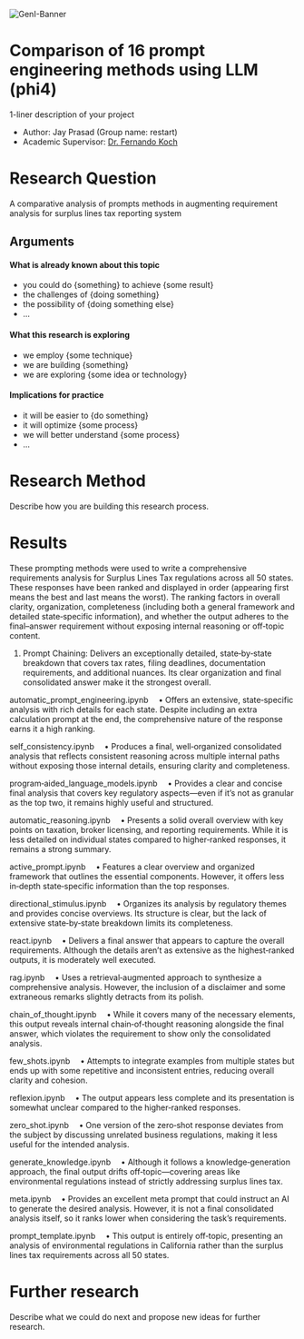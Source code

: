 ![GenI-Banner](https://github.com/genilab-fau/genial-fau.github.io/blob/8f1a2d3523f879e1082918c7bba19553cb6e7212/images/geni-lab-banner.png?raw=true)

# Comparison of 16 prompt engineering methods using LLM (phi4)
1-liner description of your project

<!-- WHEN APPLICABLE, REMOVE THE COMMENT MARK AND COMPLETE
This is a response to the Assignment part of the COURSE.
-->

* Author: Jay Prasad (Group name: restart)
* Academic Supervisor: [Dr. Fernando Koch](http://www.fernandokoch.me)

  
# Research Question 

A comparative analysis of prompts methods in augmenting requirement analysis for surplus lines tax reporting system


## Arguments

#### What is already known about this topic

* you could do {something} to achieve {some result}
* the challenges of {doing something}
* the possibility of {doing something else}
* ...

#### What this research is exploring

<!-- Free-format; use the topics that are applicable to your exploration  -->

* we employ {some technique}
* we are building {something}
* we are exploring {some idea or technology}

#### Implications for practice

<!-- Free-format; use the topics that are applicable to your exploration  -->

* it will be easier to {do something}
* it will optimize {some process}
* we will better understand {some process}
* ...

# Research Method

Describe how you are building this research process.

<!-- WHEN APPLICABLE AND AVAILABLE -->

# Results

These prompting methods were used to write a comprehensive requirements analysis for Surplus Lines Tax regulations across all 50 states. These responses have been ranked and displayed in order (appearing first means the best and last means the worst). The ranking factors in overall clarity, organization, completeness (including both a general framework and detailed state‐specific information), and whether the output adheres to the final–answer requirement without exposing internal reasoning or off‐topic content. 

1. Prompt Chaining: Delivers an exceptionally detailed, state‑by‑state breakdown that covers tax rates, filing deadlines, documentation requirements, and additional nuances. Its clear organization and final consolidated answer make it the strongest overall.

automatic_prompt_engineering.ipynb
 • Offers an extensive, state‑specific analysis with rich details for each state. Despite including an extra calculation prompt at the end, the comprehensive nature of the response earns it a high ranking.

self_consistency.ipynb
 • Produces a final, well‐organized consolidated analysis that reflects consistent reasoning across multiple internal paths without exposing those internal details, ensuring clarity and completeness.

program‑aided_language_models.ipynb
 • Provides a clear and concise final analysis that covers key regulatory aspects—even if it’s not as granular as the top two, it remains highly useful and structured.

automatic_reasoning.ipynb
 • Presents a solid overall overview with key points on taxation, broker licensing, and reporting requirements. While it is less detailed on individual states compared to higher‐ranked responses, it remains a strong summary.

active_prompt.ipynb
 • Features a clear overview and organized framework that outlines the essential components. However, it offers less in‑depth state‑specific information than the top responses.

directional_stimulus.ipynb
 • Organizes its analysis by regulatory themes and provides concise overviews. Its structure is clear, but the lack of extensive state‑by‑state breakdown limits its completeness.

react.ipynb
 • Delivers a final answer that appears to capture the overall requirements. Although the details aren’t as extensive as the highest‐ranked outputs, it is moderately well executed.

rag.ipynb
 • Uses a retrieval‑augmented approach to synthesize a comprehensive analysis. However, the inclusion of a disclaimer and some extraneous remarks slightly detracts from its polish.

chain_of_thought.ipynb
 • While it covers many of the necessary elements, this output reveals internal chain‑of‑thought reasoning alongside the final answer, which violates the requirement to show only the consolidated analysis.

few_shots.ipynb
 • Attempts to integrate examples from multiple states but ends up with some repetitive and inconsistent entries, reducing overall clarity and cohesion.

reflexion.ipynb
 • The output appears less complete and its presentation is somewhat unclear compared to the higher‑ranked responses.

zero_shot.ipynb
 • One version of the zero‑shot response deviates from the subject by discussing unrelated business regulations, making it less useful for the intended analysis.

generate_knowledge.ipynb
 • Although it follows a knowledge‐generation approach, the final output drifts off‑topic—covering areas like environmental regulations instead of strictly addressing surplus lines tax.

meta.ipynb
 • Provides an excellent meta prompt that could instruct an AI to generate the desired analysis. However, it is not a final consolidated analysis itself, so it ranks lower when considering the task’s requirements.

prompt_template.ipynb
 • This output is entirely off‑topic, presenting an analysis of environmental regulations in California rather than the surplus lines tax requirements across all 50 states.

# Further research

Describe what we could do next and propose new ideas for further research.
